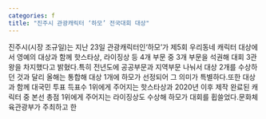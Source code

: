 ```yaml
---
categories: f
title: "진주시 관광캐릭터 ‘하모’ 전국대회 대상"
---
```

진주시(시장 조규일)는 지난 23일 관광캐릭터인‘하모’가 제5회 우리동네 캐릭터 대상에서 영예의 대상과 함께 핫스타상, 라이징상 등 4개 부문 중 3개 부문을 석권해 대회 3관왕을 차지했다고 밝혔다.특히 전년도에 공공부문과 지역부문 나눠서 대상 2개를 수상하던 것과 달리 올해는 통합해 대상 1개에 하모가 선정되어 그 의미가 특별하다.또한 대상과 함께 대국민 투표 득표수 1위에게 주어지는 핫스타상과 2020년 이후 제작 완료된 캐릭터 중 본선 총점 1위에게 주어지는 라이징상도 수상해 하모가 대회를 휩쓸었다.문화체육관광부가 주최하고 한
